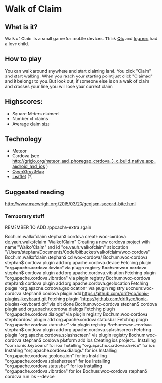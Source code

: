 # Walk of Claim

## What is it?

Walk of Claim is a small game for mobile devices. Think [Qix](http://en.wikipedia.org/wiki/Qix) and [Ingress](https://www.ingress.com) had a love child.

## How to play

You can walk around anywhere and start claiming land.
You click "Claim" and start walking. When you reach your starting point just click "Claimed" and it belongs to you. But look out, if someone else is on a walk of claim and crosses your line, you will lose your currect claim!

## Highscores:

* Square Meters claimed
* Number of claims
* Average claim size

## Technology

* Meteor
* Cordova (see http://grigio.org/meteor_and_phonegap_cordova_3_x_build_native_app_android_and_ios )
* [OpenStreetMap](http://www.openstreetmap.org)
* [Leaflet](http://leafletjs.com) (?)


## Suggested reading

http://www.macwright.org/2015/03/23/geojson-second-bite.html

### Temporary stuff

REMEMBER TO ADD appcache-extra again

Bochum:walkofclaim stephan$ cordova create woc-cordova de.yauh.walkofclaim "WalkofClaim"
Creating a new cordova project with name "WalkofClaim" and id "de.yauh.walkofclaim" at location "/Users/stephan/Documents/Code/bitbucket/walkofclaim/woc-cordova"
Bochum:walkofclaim stephan$ cd woc-cordova/
Bochum:woc-cordova stephan$ cordova plugin add org.apache.cordova.device
Fetching plugin "org.apache.cordova.device" via plugin registry
Bochum:woc-cordova stephan$ cordova plugin add org.apache.cordova.vibration
Fetching plugin "org.apache.cordova.vibration" via plugin registry
Bochum:woc-cordova stephan$ cordova plugin add org.apache.cordova.geolocation
Fetching plugin "org.apache.cordova.geolocation" via plugin registry
Bochum:woc-cordova stephan$ cordova plugin add https://github.com/driftyco/ionic-plugins-keyboard.git
Fetching plugin "https://github.com/driftyco/ionic-plugins-keyboard.git" via git clone
Bochum:woc-cordova stephan$ cordova plugin add org.apache.cordova.dialogs
Fetching plugin "org.apache.cordova.dialogs" via plugin registry
Bochum:woc-cordova stephcordova plugin add org.apache.cordova.statusbar
Fetching plugin "org.apache.cordova.statusbar" via plugin registry
Bochum:woc-cordova stephan$ cordova plugin add org.apache.cordova.splashscreen
Fetching plugin "org.apache.cordova.splashscreen" via plugin registry
Bochum:woc-cordova stephan$ cordova platform add ios
Creating ios project...
Installing "com.ionic.keyboard" for ios
Installing "org.apache.cordova.device" for ios
Installing "org.apache.cordova.dialogs" for ios
Installing "org.apache.cordova.geolocation" for ios
Installing "org.apache.cordova.splashscreen" for ios
Installing "org.apache.cordova.statusbar" for ios
Installing "org.apache.cordova.vibration" for ios
Bochum:woc-cordova stephan$ cordova run ios --device